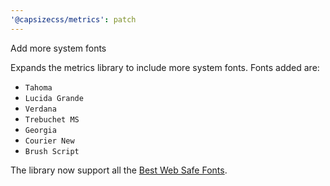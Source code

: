 ```yaml
---
'@capsizecss/metrics': patch
---
```


Add more system fonts

Expands the metrics library to include more system fonts. Fonts added are:
- `Tahoma`
- `Lucida Grande`
- `Verdana`
- `Trebuchet MS`
- `Georgia`
- `Courier New`
- `Brush Script`

The library now support all the [Best Web Safe Fonts](https://www.w3schools.com/cssref/css_websafe_fonts.php).